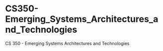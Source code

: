 # CS350-Emerging_Systems_Architectures_and_Technologies
CS 350 - Emerging Systems Architectures and Technologies
